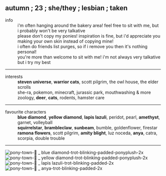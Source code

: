 ## autumn ; 23 ; she/they ; lesbian ; taken ##

<dl>
  <dt>info</dt>
  <dd>i'm often hanging around the bakery area! feel free to sit with me, but i probably won't be very talkative</dd>
  <dd>please don't copy my ponies! inspiration is fine, but i'd appreciate you making your own skin instead of copying mine!</dd>
  <dd>i often do friends list purges, so if i remove you then it's nothing personal!</dd>
  <dd>you're more than welcome to sit with me! i'm not always very talkative but i try my best</dd>
</dl>

---

<dl>
  <dt>interests</dt>
  <dd><b>steven universe</b>, <b>warrior cats</b>, scott pilgrim, the owl house, the elder scrolls</dd>
  <dd>she-ra, pokemon, minecraft, jurassic park, mouthwashing & more</dd>
  <dd>zoology, <b>deer</b>, <b>cats</b>, rodents, hamster care</dd>
</dl>

---

<dl>
  <dt>favourite characters</dt>
  <dd> <b>blue diamond</b>, <b>yellow diamond</b>, <b>lapis lazuli</b>, peridot, pearl, <b>amethyst</b>, garnet, volleyball</dd>
  <dd><b>squirrelstar</b>, <b>brambleclaw</b>, <b>sunbeam</b>, bumble, goldenflower, firestar</dd>
  <dd><b>ramona flowers</b>, scott pilgrim, <b>amity blight</b>, luz noceda, <b>anya</b>, catra, scorpia, double trouble</dd>
</dl>

---

![pony-town-💎 _ blue diamond-trot-blinking-padded-ponyplush-2x](https://github.com/user-attachments/assets/cdd40a7b-803a-4aea-b3df-c129ff8e71cf)![pony-town-💎 _ yellow diamond-trot-blinking-padded-ponyplush-2x](https://github.com/user-attachments/assets/e1e2b857-6a24-4a9f-8424-8a67f64cb171)![pony-town-💎 _ lapis lazuli-trot-blinking-padded-2x](https://github.com/user-attachments/assets/4fe746e6-8fc5-463a-9f3f-6fb70f1794a0)![pony-town-🥀 _ anya-trot-blinking-padded-2x](https://github.com/user-attachments/assets/56579b6f-cca6-4c85-90e1-3e757ab118f4)

